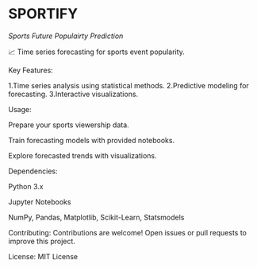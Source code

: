 # SPORTIFY
*Sports Future Populairty Prediction*

📈 Time series forecasting for sports event popularity.


Key Features:

 1.Time series analysis using statistical methods.
 2.Predictive modeling for forecasting.
 3.Interactive visualizations.


Usage:

Prepare your sports viewership data.

Train forecasting models with provided notebooks.

Explore forecasted trends with visualizations.


Dependencies:

Python 3.x

Jupyter Notebooks

NumPy, Pandas, Matplotlib, Scikit-Learn, Statsmodels

Contributing: Contributions are welcome! Open issues or pull requests to improve this project.


License: MIT License

